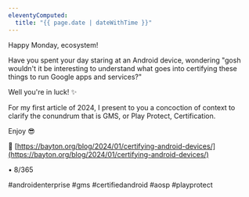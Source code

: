 ```yaml
---
eleventyComputed:
  title: "{{ page.date | dateWithTime }}"
---
```

Happy Monday, ecosystem! 

Have you spent your day staring at an Android device, wondering "gosh wouldn't it be interesting to understand what goes into certifying these things to run Google apps and services?"

Well you're in luck! ✨

For my first article of 2024, I present to you a concoction of context to clarify the conundrum that is GMS, or Play Protect, Certification.

Enjoy 😎

🔗 [https://bayton.org/blog/2024/01/certifying-android-devices/](https://bayton.org/blog/2024/01/certifying-android-devices/)

• 8/365

#androidenterprise #gms #certifiedandroid #aosp #playprotect